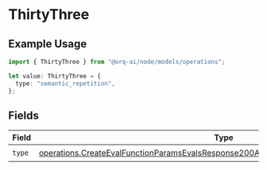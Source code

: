 # ThirtyThree

## Example Usage

```typescript
import { ThirtyThree } from "@orq-ai/node/models/operations";

let value: ThirtyThree = {
  type: "semantic_repetition",
};
```

## Fields

| Field                                                                                                                                                                                          | Type                                                                                                                                                                                           | Required                                                                                                                                                                                       | Description                                                                                                                                                                                    |
| ---------------------------------------------------------------------------------------------------------------------------------------------------------------------------------------------- | ---------------------------------------------------------------------------------------------------------------------------------------------------------------------------------------------- | ---------------------------------------------------------------------------------------------------------------------------------------------------------------------------------------------- | ---------------------------------------------------------------------------------------------------------------------------------------------------------------------------------------------- |
| `type`                                                                                                                                                                                         | [operations.CreateEvalFunctionParamsEvalsResponse200ApplicationJSONResponseBody533Type](../../models/operations/createevalfunctionparamsevalsresponse200applicationjsonresponsebody533type.md) | :heavy_check_mark:                                                                                                                                                                             | N/A                                                                                                                                                                                            |